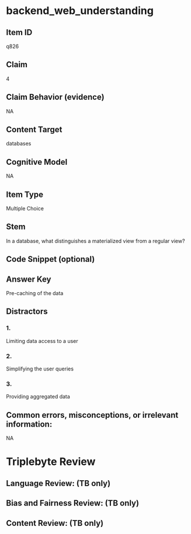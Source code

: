 # backend_web_understanding

## Item ID
q826

## Claim
4

## Claim Behavior (evidence)
NA

## Content Target
databases

## Cognitive Model
NA

## Item Type
Multiple Choice

## Stem
In a database, what distinguishes a materialized view from a regular view?

## Code Snippet (optional)


## Answer Key
Pre-caching of the data

## Distractors

### 1.
Limiting data access to a user

### 2.
Simplifying the user queries

### 3.
Providing aggregated data

## Common errors, misconceptions, or irrelevant information:
NA

# Triplebyte Review


## Language Review: (TB only)


## Bias and Fairness Review: (TB only)


## Content Review: (TB only)

